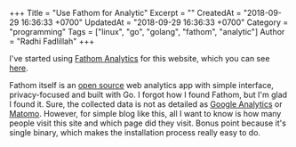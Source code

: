 +++
Title = "Use Fathom for Analytic"
Excerpt = ""
CreatedAt = "2018-09-29 16:36:33 +0700"
UpdatedAt = "2018-09-29 16:36:33 +0700"
Category = "programming"
Tags = ["linux", "go", "golang", "fathom", "analytic"]
Author = "Radhi Fadlillah"
+++

I've started using [Fathom Analytics](https://usefathom.com/) for this website, which you can see [here](https://stats.acrophobic.me/#!today). 

Fathom itself is an [open source](https://github.com/usefathom/fathom) web analytics app with simple interface, privacy-focused and built with Go. I forgot how I found Fathom, but I'm glad I found it. Sure, the collected data is not as detailed as [Google Analytics](https://analytics.google.com/analytics/web/) or [Matomo](https://matomo.org/). However, for simple blog like this, all I want to know is how many people visit this site and which page did they visit. Bonus point because it's single binary, which makes the installation process really easy to do.